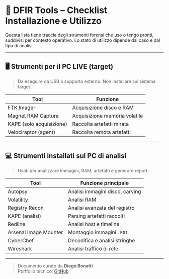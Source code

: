 # 🧰 DFIR Tools – Checklist Installazione e Utilizzo

Questa lista tiene traccia degli strumenti forensi che uso o tengo pronti, suddivisi per contesto operativo. Lo stato di utilizzo dipende dal caso e dal tipo di analisi.

---

## 🖥️ Strumenti per il PC LIVE (target)

> Da eseguire da USB o supporto esterno. Non installare sul sistema target.

| Tool                   | Funzione                         |
|------------------------|----------------------------------|
| FTK Imager             | Acquisizione disco e RAM         |
| Magnet RAM Capture     | Acquisizione memoria volatile    |
| KAPE (solo acquisizione) | Raccolta artefatti mirata     |
| Velociraptor (agent)   | Raccolta remota artefatti        |

---

## 💻 Strumenti installati sul PC di analisi

> Usati per analizzare immagini, RAM, artefatti e generare report.

| Tool                      | Funzione principale               |
|---------------------------|-----------------------------------|
| Autopsy                   | Analisi immagini disco, carving   |
| Volatility                | Analisi RAM                       |
| Registry Recon            | Analisi avanzata del registro     |
| KAPE (analisi)            | Parsing artefatti raccolti        |
| Redline                   | Analisi host e timeline           |
| Arsenal Image Mounter     | Montaggio immagini `.E01`         |
| CyberChef                 | Decodifica e analisi stringhe     |
| Wireshark                 | Analisi traffico di rete          |

---

>Documento curato da **Diego Bonatti**  
Portfolio tecnico: [GitHub](https://github.com/Arkanah)
